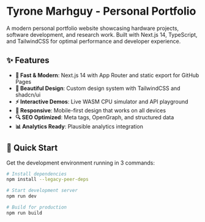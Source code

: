 # Tyrone Marhguy - Personal Portfolio

A modern personal portfolio website showcasing hardware projects, software development, and research work. Built with Next.js 14, TypeScript, and TailwindCSS for optimal performance and developer experience.

## ✨ Features

- **🎯 Fast & Modern**: Next.js 14 with App Router and static export for GitHub Pages
- **🎨 Beautiful Design**: Custom design system with TailwindCSS and shadcn/ui
- **⚡ Interactive Demos**: Live WASM CPU simulator and API playground
- **📱 Responsive**: Mobile-first design that works on all devices
- **🔍 SEO Optimized**: Meta tags, OpenGraph, and structured data
- **📊 Analytics Ready**: Plausible analytics integration

## 🚀 Quick Start

Get the development environment running in 3 commands:

```bash
# Install dependencies
npm install --legacy-peer-deps

# Start development server
npm run dev

# Build for production
npm run build
```

